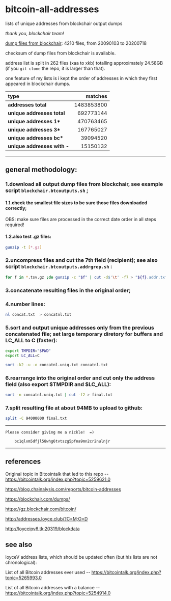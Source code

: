 # bitcoin-all-addresses

lists of unique addresses from blockchair output dumps

_thank you, blockchair team!_

[dump files from blockchair](https://blockchair.com/dumps/): 4210 files, from 20090103 to 20200718

checksum of dump files from blockchair is available.

address list is split in 262 files (xaa to xkb) totalling approximately 24.58GB (if you `git clone` the repo, it is larger than that).

one feature of my lists is i kept the order of addresses in which they first appeared in blockchair dumps.

type            | matches
:---------------|---------------:
__addresses total__| 1483853800
__unique addresses total__| 692773144
__unique addresses 1*__| 470763465
__unique addresses 3*__ |167765027
__unique addresses bc*__| 39094520
__unique addresses with -__| 15150132 

---

## general methodology:

### 1.download all output dump files from blockchair, see example script `blockchair.btcoutputs.sh` ;


#### 1.1.check the smallest file sizes to be sure those files downloaded correctly;

OBS: make sure files are processed in the correct date order in all steps required!

#### 1.2.also test .gz files:

```bash
gunzip -t [*.gz]
```

### 2.uncompress files and cut the 7th field (recipient); see also script `blockchair.btcoutputs.addrgrep.sh` :

```bash
for f in *.tsv.gz ;do gunzip -c "$f" | cut -d$'\t' -f7 > "${f}.addr.txt" ;done
```

### 3.concatenate resulting files in the original order;

### 4.number lines:

```bash
nl concat.txt  > concatnl.txt
```

### 5.sort and output unique addresses only from the previous concatenated file; set large temporary diretory for buffers and LC_ALL to C (faster):

```bash
export TMPDIR="$PWD"
export LC_ALL=C

sort -k2 -u -o concatnl.uniq.txt concatnl.txt
```

### 6.rearrange into the original order and cut only the address field (also export $TMPDIR and $LC_ALL):

```bash
sort -n concatnl.uniq.txt | cut -f2 > final.txt
```

### 7.split resulting file at about 94MB to upload to github:

```bash
split -C 94000000 final.txt
```

---

	Please consider giving me a nickle!  =)
  
		bc1qlxm5dfjl58whg6tvtszg5pfna9mn2cr2nulnjr

---

## references

Original topic in Bitcointalk that led to this repo -- https://bitcointalk.org/index.php?topic=5259621.0

https://blog.chainalysis.com/reports/bitcoin-addresses

https://blockchair.com/dumps/

https://gz.blockchair.com/bitcoin/

http://addresses.loyce.club/?C=M;O=D

http://loyceipv6.tk:20319/blockdata

## see also

loyceV address lists, which should be updated often (but his lists are not chronological):

List of all Bitcoin addresses ever used -- https://bitcointalk.org/index.php?topic=5265993.0

List of all Bitcoin addresses with a balance -- https://bitcointalk.org/index.php?topic=5254914.0
